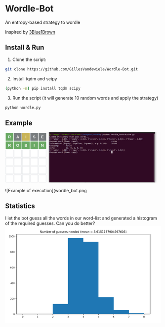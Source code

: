 # Wordle-Bot
An entropy-based strategy to wordle


Inspired by [3Blue1Brown](https://www.youtube.com/watch?v=v68zYyaEmEA)

## Install & Run

1. Clone the script: 
```bash
git clone https://github.com/GillesVandewiele/Wordle-Bot.git
```

2. Install tqdm and scipy
```bash
(python -m) pip install tqdm scipy
```

3. Run the script (it will generate 10 random words and apply the strategy)
```bash
python wordle.py
```

## Example

![Interactive](wordle_interactive.png)

![Example of execution](wordle_bot.png

## Statistics

I let the bot guess all the words in our word-list and generated a histogram of the required guesses. Can you do better?
![Statistics](wordle_stats_final.png)
